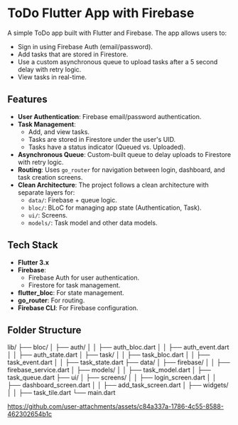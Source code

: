 # ToDo Flutter App with Firebase

A simple ToDo app built with Flutter and Firebase. The app allows users to:

- Sign in using Firebase Auth (email/password).
- Add tasks that are stored in Firestore.
- Use a custom asynchronous queue to upload tasks after a 5 second delay with retry logic.
- View tasks in real-time.

## Features

- **User Authentication**: Firebase email/password authentication.
- **Task Management**:
  - Add, and view tasks.
  - Tasks are stored in Firestore under the user's UID.
  - Tasks have a status indicator (Queued vs. Uploaded).
- **Asynchronous Queue**: Custom-built queue to delay uploads to Firestore with retry logic.
- **Routing**: Uses `go_router` for navigation between login, dashboard, and task creation screens.
- **Clean Architecture**: The project follows a clean architecture with separate layers for:
  - `data/`: Firebase + queue logic.
  - `bloc/`: BLoC for managing app state (Authentication, Task).
  - `ui/`: Screens.
  - `models/`: Task model and other data models.

## Tech Stack

- **Flutter 3.x**
- **Firebase**:
  - Firebase Auth for user authentication.
  - Firestore for task management.
- **flutter_bloc**: For state management.
- **go_router**: For routing.
- **Firebase CLI**: For Firebase configuration.

## Folder Structure

lib/
 ├── bloc/
 │   ├── auth/
 │   │   ├── auth_bloc.dart
 │   │   ├── auth_event.dart
 │   │   ├── auth_state.dart
 │   ├── task/
 │   │   ├── task_bloc.dart
 │   │   ├── task_event.dart
 │   │   ├── task_state.dart
 ├── data/
 │   ├── firebase/
 │   │   ├── firebase_service.dart
 │   ├── models/
 │   │   ├── task_model.dart
 │   ├── task_queue.dart
 ├── ui/
 │   ├── screens/
 │   │   ├── login_screen.dart
 │   │   ├── dashboard_screen.dart
 │   │   ├── add_task_screen.dart
 │   ├── widgets/
 │   │   ├── task_tile.dart
 └── main.dart


 https://github.com/user-attachments/assets/c84a337a-1786-4c55-8588-462302654b1c
